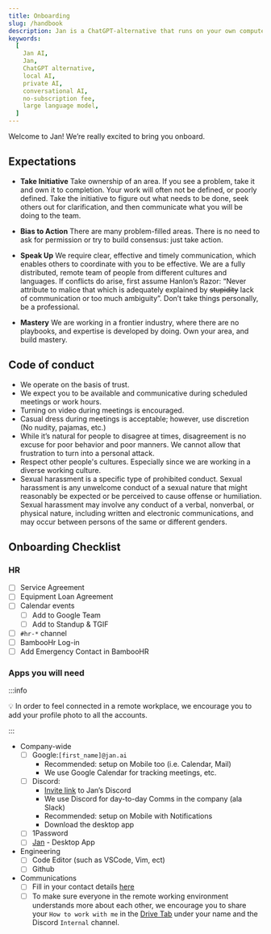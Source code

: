 ```yaml
---
title: Onboarding
slug: /handbook
description: Jan is a ChatGPT-alternative that runs on your own computer, with a local API server.
keywords:
  [
    Jan AI,
    Jan,
    ChatGPT alternative,
    local AI,
    private AI,
    conversational AI,
    no-subscription fee,
    large language model,
  ]
---
```


Welcome to Jan! We’re really excited to bring you onboard.

## Expectations

- **Take Initiative** Take ownership of an area. If you see a problem, take it and own it to completion. Your work will often not be defined, or poorly defined. Take the initiative to figure out what needs to be done, seek others out for clarification, and then communicate what you will be doing to the team.

- **Bias to Action** There are many problem-filled areas. There is no need to ask for permission or try to build consensus: just take action.

- **Speak Up** We require clear, effective and timely communication, which enables others to coordinate with you to be effective. We are a fully distributed, remote team of people from different cultures and languages. If conflicts do arise, first assume Hanlon’s Razor: “Never attribute to malice that which is adequately explained by ~~stupidity~~ lack of communication or too much ambiguity”. Don’t take things personally, be a professional.

- **Mastery** We are working in a frontier industry, where there are no playbooks, and expertise is developed by doing. Own your area, and build mastery.

## Code of conduct

- We operate on the basis of trust.
- We expect you to be available and communicative during scheduled meetings or work hours.
- Turning on video during meetings is encouraged.
- Casual dress during meetings is acceptable; however, use discretion (No nudity, pajamas, etc.)
- While it’s natural for people to disagree at times, disagreement is no excuse for poor behavior and poor manners. We cannot allow that frustration to turn into a personal attack.
- Respect other people's cultures. Especially since we are working in a diverse working culture.
- Sexual harassment is a specific type of prohibited conduct. Sexual harassment is any unwelcome conduct of a sexual nature that might reasonably be expected or be perceived to cause offense or humiliation. Sexual harassment may involve any conduct of a verbal, nonverbal, or physical nature, including written and electronic communications, and may occur between persons of the same or different genders.

## Onboarding Checklist

### HR

- [ ] Service Agreement
- [ ] Equipment Loan Agreement
- [ ] Calendar events
  - [ ] Add to Google Team
  - [ ] Add to Standup & TGIF
- [ ] `#hr-*` channel
- [ ] BambooHr Log-in
- [ ] Add Emergency Contact in BambooHR

### Apps you will need

:::info

💡 In order to feel connected in a remote workplace, we encourage you to add your profile photo to all the accounts.

:::

- Company-wide
  - [ ] Google:`[first_name]@jan.ai`
    - Recommended: setup on Mobile too (i.e. Calendar, Mail)
    - We use Google Calendar for tracking meetings, etc.
  - [ ] Discord:
    - [Invite link](https://discord.gg/sZb6qxfgyx) to Jan’s Discord
    - We use Discord for day-to-day Comms in the company (ala Slack)
    - Recommended: setup on Mobile with Notifications
    - Download the desktop app
  - [ ] 1Password
  - [ ] [Jan](https://jan.ai/) - Desktop App
- Engineering
  - [ ] Code Editor (such as VSCode, Vim, ect)
  - [ ] Github
- Communications
  - [ ] Fill in your contact details [here](https://docs.google.com/spreadsheets/d/1KAxya29_wb1bEESiFJeCrOec4pCG3uA2D4_VPgAn89U/edit#gid=0)
  - [ ] To make sure everyone in the remote working environment understands more about each other, we encourage you to share your `How to work with me` in the [Drive Tab](https://docs.google.com/spreadsheets/d/1KAxya29_wb1bEESiFJeCrOec4pCG3uA2D4_VPgAn89U/edit#gid=0) under your name and the Discord `Internal` channel.
